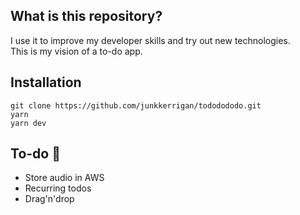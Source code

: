 ## What is this repository?

I use it to improve my developer skills and try out new technologies.\
This is my vision of a to-do app.

## Installation

```
git clone https://github.com/junkkerrigan/tododododo.git
yarn
yarn dev
```

## To-do 🙂

- Store audio in AWS
- Recurring todos
- Drag'n'drop
